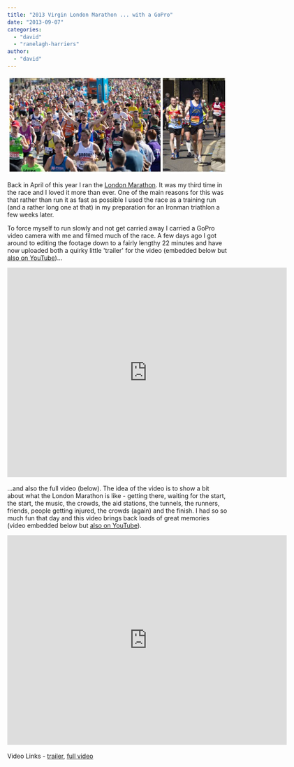 ```yaml
---
title: "2013 Virgin London Marathon ... with a GoPro"
date: "2013-09-07"
categories: 
  - "david"
  - "ranelagh-harriers"
author: 
  - "david"
---
```


![2013-09-07-vlm](/images/2013/2013-09-07-vlm.jpg)

Back in April of this year I ran the [London Marathon](/2013/04/virgin-london-marathon-21-april-2013/ "Virgin London Marathon - 21 April 2013"). It was my third time in the race and I loved it more than ever. One of the main reasons for this was that rather than run it as fast as possible I used the race as a training run (and a rather long one at that) in my preparation for an Ironman triathlon a few weeks later.

To force myself to run slowly and not get carried away I carried a GoPro video camera with me and filmed much of the race. A few days ago I got around to editing the footage down to a fairly lengthy 22 minutes and have now uploaded both a quirky little 'trailer' for the video (embedded below but [also on YouTube](http://www.youtube.com/watch?v=-D7G46vsmlI))...

<iframe src="http://www.youtube.com/embed/-D7G46vsmlI?rel=0" height="480" width="640" allowfullscreen frameborder="0"></iframe>

...and also the full video (below). The idea of the video is to show a bit about what the London Marathon is like - getting there, waiting for the start, the start, the music, the crowds, the aid stations, the tunnels, the runners, friends, people getting injured, the crowds (again) and the finish. I had so so much fun that day and this video brings back loads of great memories (video embedded below but [also on YouTube](http://www.youtube.com/watch?v=yFpHA5HcGgo)).

<iframe src="http://www.youtube.com/embed/yFpHA5HcGgo?rel=0" height="480" width="640" allowfullscreen frameborder="0"></iframe>

Video Links - [trailer](http://www.youtube.com/watch?v=-D7G46vsmlI), [full video](http://www.youtube.com/watch?v=yFpHA5HcGgo)
